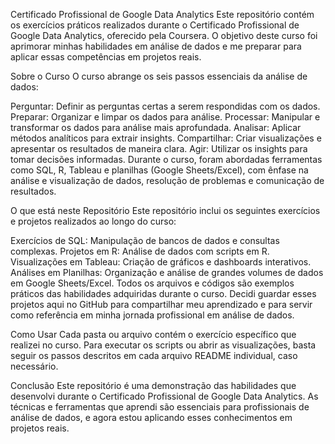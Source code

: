 Certificado Profissional de Google Data Analytics
Este repositório contém os exercícios práticos realizados durante o Certificado Profissional de Google Data Analytics, oferecido pela Coursera. O objetivo deste curso foi aprimorar minhas habilidades em análise de dados e me preparar para aplicar essas competências em projetos reais.

Sobre o Curso
O curso abrange os seis passos essenciais da análise de dados:

Perguntar: Definir as perguntas certas a serem respondidas com os dados.
Preparar: Organizar e limpar os dados para análise.
Processar: Manipular e transformar os dados para análise mais aprofundada.
Analisar: Aplicar métodos analíticos para extrair insights.
Compartilhar: Criar visualizações e apresentar os resultados de maneira clara.
Agir: Utilizar os insights para tomar decisões informadas.
Durante o curso, foram abordadas ferramentas como SQL, R, Tableau e planilhas (Google Sheets/Excel), com ênfase na análise e visualização de dados, resolução de problemas e comunicação de resultados.

O que está neste Repositório
Este repositório inclui os seguintes exercícios e projetos realizados ao longo do curso:

Exercícios de SQL: Manipulação de bancos de dados e consultas complexas.
Projetos em R: Análise de dados com scripts em R.
Visualizações em Tableau: Criação de gráficos e dashboards interativos.
Análises em Planilhas: Organização e análise de grandes volumes de dados em Google Sheets/Excel.
Todos os arquivos e códigos são exemplos práticos das habilidades adquiridas durante o curso. Decidi guardar esses projetos aqui no GitHub para compartilhar meu aprendizado e para servir como referência em minha jornada profissional em análise de dados.

Como Usar
Cada pasta ou arquivo contém o exercício específico que realizei no curso. Para executar os scripts ou abrir as visualizações, basta seguir os passos descritos em cada arquivo README individual, caso necessário.

Conclusão
Este repositório é uma demonstração das habilidades que desenvolvi durante o Certificado Profissional de Google Data Analytics. As técnicas e ferramentas que aprendi são essenciais para profissionais de análise de dados, e agora estou aplicando esses conhecimentos em projetos reais.

